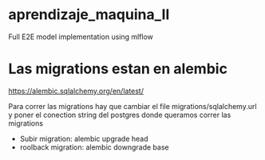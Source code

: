 # aprendizaje_maquina_II
Full E2E model implementation using mlflow

# Las migrations estan en alembic
https://alembic.sqlalchemy.org/en/latest/

Para correr las migrations hay que cambiar el file migrations/sqlalchemy.url
y poner el conection string del postgres donde queramos correr las migrations

* Subir migration: alembic upgrade head
* roolback migration: alembic downgrade base
